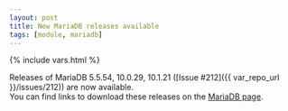 ```yaml
---
layout: post
title: New MariaDB releases available
tags: [module, mariadb]
---
```

{% include vars.html %}

Releases of MariaDB 5.5.54, 10.0.29, 10.1.21 ([Issue #212]({{ var_repo_url }}/issues/212)) are now available.<br />
You can find links to download these releases on the [MariaDB page](/modules/mariadb).
